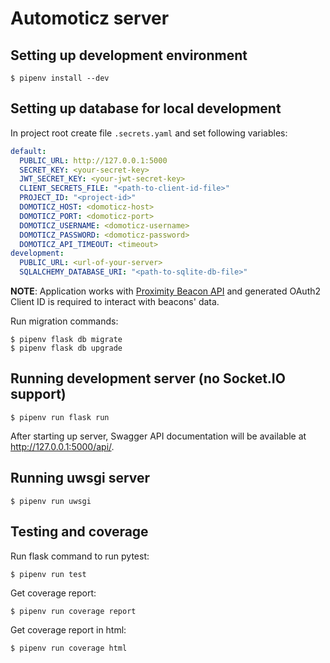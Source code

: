 # Automoticz server

## Setting up development environment

```shell
$ pipenv install --dev
```

## Setting up database for local development

In project root create file `.secrets.yaml` and set following variables:

```yaml
default:
  PUBLIC_URL: http://127.0.0.1:5000
  SECRET_KEY: <your-secret-key>
  JWT_SECRET_KEY: <your-jwt-secret-key>
  CLIENT_SECRETS_FILE: "<path-to-client-id-file>"
  PROJECT_ID: "<project-id>"
  DOMOTICZ_HOST: <domoticz-host>
  DOMOTICZ_PORT: <domoticz-port>
  DOMOTICZ_USERNAME: <domoticz-username>
  DOMOTICZ_PASSWORD: <domoticz-password>
  DOMOTICZ_API_TIMEOUT: <timeout>
development:
  PUBLIC_URL: <url-of-your-server>
  SQLALCHEMY_DATABASE_URI: "<path-to-sqlite-db-file>"
```

**NOTE**:
Application works with [Proximity Beacon API](https://developers.google.com/beacons/proximity/guides) and generated OAuth2 Client ID is required to interact with beacons' data.

Run migration commands:

```shell
$ pipenv flask db migrate
$ pipenv flask db upgrade
```

## Running development server (no Socket.IO support)

```shell
$ pipenv run flask run
```

After starting up server, Swagger API documentation will be available at http://127.0.0.1:5000/api/. 

## Running uwsgi server

```
$ pipenv run uwsgi
```

## Testing and coverage

Run flask command to run pytest:
```shell
$ pipenv run test
```

Get coverage report:

```shell
$ pipenv run coverage report
```

Get coverage report in html:

```shell
$ pipenv run coverage html
```

